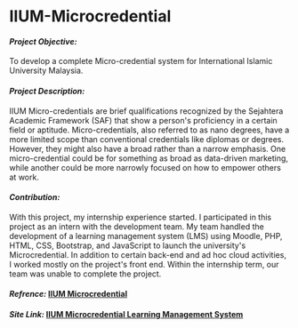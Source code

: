 # IIUM-Microcredential

#### ***Project Objective:***
To develop a complete Micro-credential system for International Islamic University Malaysia.

#### ***Project Description:***
IIUM Micro-credentials are brief qualifications recognized by the Sejahtera Academic Framework (SAF) that show a person's proficiency in a certain field or aptitude. Micro-credentials, also referred to as nano degrees, have a more limited scope than conventional credentials like diplomas or degrees. However, they might also have a broad rather than a narrow emphasis. One micro-credential could be for something as broad as data-driven marketing, while another could be more narrowly focused on how to empower others at work.

#### ***Contribution:***
With this project, my internship experience started. I participated in this project as an intern with the development team. My team handled the development of a learning management system (LMS) using Moodle, PHP, HTML, CSS, Bootstrap, and JavaScript to launch the university's Microcredential. In addition to certain back-end and ad hoc cloud activities, I worked mostly on the project's front end. Within the internship term, our team was unable to complete the project.

#### ***Refrence:*** [IIUM Microcredential](https://microcredential.iium.edu.my/)
#### ***Site Link:*** [IIUM Microcredential Learning Management System](https://learn-microcredential.iium.edu.my/)
